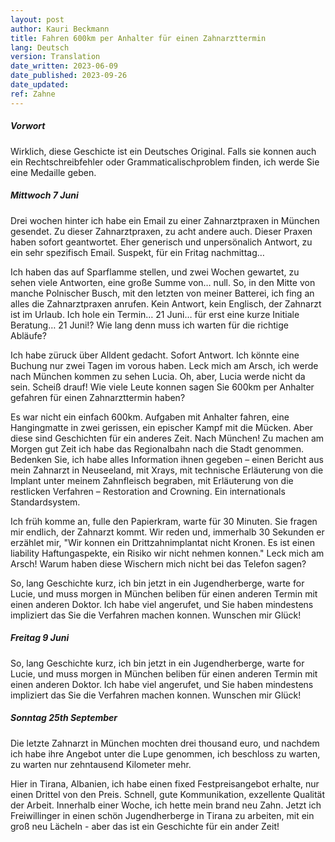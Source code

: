 ```yaml
---
layout: post
author: Kauri Beckmann
title: Fahren 600km per Anhalter für einen Zahnarzttermin
lang: Deutsch
version: Translation
date_written: 2023-06-09
date_published: 2023-09-26
date_updated: 
ref: Zahne
---
```


##### Vorwort

Wirklich, diese Geschicte ist ein Deutsches Original. Falls sie konnen auch ein Rechtschreibfehler oder Grammaticalischproblem finden, ich werde Sie eine Medaille geben.

##### Mittwoch 7 Juni

Drei wochen hinter ich habe ein Email zu einer Zahnarztpraxen in München gesendet. Zu dieser Zahnarztpraxen, zu acht andere auch. Dieser Praxen haben sofort geantwortet. Eher generisch und unpersönalich Antwort, zu ein sehr spezifisch Email. Suspekt, für ein Fritag nachmittag…

Ich haben das auf Sparflamme stellen, und zwei Wochen gewartet, zu sehen viele Antworten, eine große Summe von… null. So, in den Mitte von manche Polnischer Busch, mit den letzten von meiner Batterei, ich fing an alles die Zahnarztpraxen anrufen. Kein Antwort, kein Englisch, der Zahnarzt ist im Urlaub. Ich hole ein Termin… 21 Juni… für erst eine kurze Initiale Beratung… 21 Juni!? Wie lang denn muss ich warten für die richtige Abläufe?

Ich habe züruck über Alldent gedacht. Sofort Antwort. Ich könnte eine Buchung nur zwei Tagen im vorous haben. Leck mich am Arsch, ich werde nach München kommen zu sehen Lucia. Oh, aber, Lucia werde nicht da sein. Scheiß drauf! Wie viele Leute konnen sagen Sie 600km per Anhalter gefahren für einen Zahnarzttermin haben?

Es war nicht ein einfach 600km. Aufgaben mit Anhalter fahren, eine Hangingmatte in zwei gerissen, ein epischer Kampf mit die Mücken. Aber diese sind Geschichten für ein anderes Zeit. Nach München! Zu machen am Morgen gut Zeit ich habe das Regionalbahn nach die Stadt genommen. Bedenken Sie, ich habe alles Information ihnen gegeben – einen Bericht aus mein Zahnarzt in Neuseeland, mit Xrays, mit technische Erläuterung von die Implant unter meinem Zahnfleisch begraben, mit Erläuterung von die restlicken Verfahren – Restoration and Crowning. Ein internationals Standardsystem.

Ich früh komme an, fulle den Papierkram, warte für 30 Minuten. Sie fragen mir endlich, der Zahnarzt kommt. Wir reden und, immerhalb 30 Sekunden er erzählet mir, "Wir konnen ein Drittzahnimplantat nicht Kronen. Es ist einen liability Haftungaspekte, ein Risiko wir nicht nehmen konnen."  Leck mich am Arsch! Warum haben diese Wischern mich nicht bei das Telefon sagen?

So, lang Geschichte kurz, ich bin jetzt in ein Jugendherberge, warte for Lucie, und muss morgen in München beliben für einen anderen Termin mit einen anderen Doktor. Ich habe viel angerufet, und Sie haben mindestens impliziert das Sie die Verfahren machen konnen. Wunschen mir Glück!

##### Freitag 9 Juni

So, lang Geschichte kurz, ich bin jetzt in ein Jugendherberge, warte for Lucie, und muss morgen in München beliben für einen anderen Termin mit einen anderen Doktor. Ich habe viel angerufet, und Sie haben mindestens impliziert das Sie die Verfahren machen konnen. Wunschen mir Glück!

##### Sonntag 25th September

Die letzte Zahnarzt in München mochten drei thousand euro, und nachdem ich habe ihre Angebot unter die Lupe genommen, ich beschloss zu warten, zu warten nur zehntausend Kilometer mehr.

Hier in Tirana, Albanien, ich habe einen fixed Festpreisangebot erhalte, nur einen Drittel von den Preis. Schnell, gute Kommunikation, exzellente Qualität der Arbeit. Innerhalb einer Woche, ich hette mein brand neu Zahn. Jetzt ich Freiwillinger in einen schön Jugendherberge in Tirana zu arbeiten, mit ein groß neu Lächeln - aber das ist ein Geschichte für ein ander Zeit!